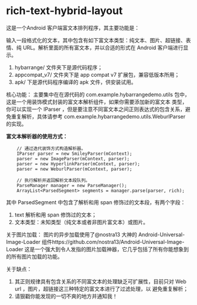 rich-text-hybrid-layout
=======================

这是一个Android 客户端富文本排列程序，其主要功能是：

输入一段格式化的文本，其中包含有如下富文本类型：纯文本、图片、超链接、表情、纯 URL。解析里面的所有富文本，并以合适的形式在
Android 客户端进行显示。

1. hybarrange/ 文件夹下是源代码程序；
2. appcompat_v7/ 文件夹下是 app compat v7 扩展包，兼容低版本所用；
3. apk/ 下是源代码程序编译的 apk 文件，供安装试用。

核心功能：
主要集中在在源代码的 com.example.hybarrangedemo.utils 包中，这是一个用装饰模式封装的富文本解析组件，如果你需要添加新的富文本
类型，你可以实现一个 IParser ，但是要注意不同富文本之间正则表达式的包含关系，避免重复解析，具体请参考 com.example.hybarrangedemo.utils.WeburlParser 的实现。

<p><b>富文本解析器的使用方式：</b></p>

		// 通过迭代装饰方式构造解析器。
		IParser parser = new SmileyParser(mContext);
		parser = new ImageParser(mContext, parser);
		parser = new HyperlinkParser(mContext, parser);
		parser = new WeburlParser(mContext, parser);
		
		// 执行解析并返回解析文本段队列。
		ParseManager manager = new ParseManager();
		ArrayList<ParsedSegment> segments = manager.parse(parser, rich);
		
其中 ParsedSegment 中包含了解析和用 span 修饰过的文本段，有两个字段：
1. text 解析和用 span 修饰过的文本；
2. 文本类型：未知类型（纯文本或者非图片富文本）或图片。



关于图片加载：
图片的异步加载使用了@nostra13 大神的 Android-Universal-Image-Loader 组件https://github.com/nostra13/Android-Universal-Image-Loader
这是一个强大到令人发指的图片加载神器，它几乎包括了所有你能想象到的所有图片加载的功能。

关于缺点：
1. 其正则规律具有包含关系的不同富文本的处理缺乏可扩展性，目前只对 Web url ，图片，超链接这三种特定的富文本进行了过滤处理，以
避免重复解析；
2. 请狠戳你能发现的一切不爽的地方并通知我！
